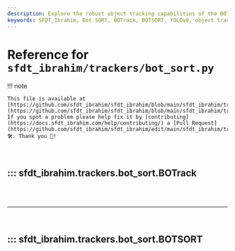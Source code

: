 ```yaml
---
description: Explore the robust object tracking capabilities of the BOTrack and BOTSORT classes in the SFDT_Ibrahim Bot SORT tracker API. Enhance your YOLOv8 projects.
keywords: SFDT_Ibrahim, Bot SORT, BOTrack, BOTSORT, YOLOv8, object tracking, Kalman filter, ReID, GMC algorithm
---
```


# Reference for `sfdt_ibrahim/trackers/bot_sort.py`

!!! note

    This file is available at [https://github.com/sfdt_ibrahim/sfdt_ibrahim/blob/main/sfdt_ibrahim/trackers/bot_sort.py](https://github.com/sfdt_ibrahim/sfdt_ibrahim/blob/main/sfdt_ibrahim/trackers/bot_sort.py). If you spot a problem please help fix it by [contributing](https://docs.sfdt_ibrahim.com/help/contributing/) a [Pull Request](https://github.com/sfdt_ibrahim/sfdt_ibrahim/edit/main/sfdt_ibrahim/trackers/bot_sort.py) 🛠️. Thank you 🙏!

<br>

## ::: sfdt_ibrahim.trackers.bot_sort.BOTrack

<br><br><hr><br>

## ::: sfdt_ibrahim.trackers.bot_sort.BOTSORT

<br><br>
